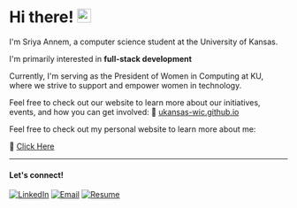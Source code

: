 # Hi there! <img src="https://emojis.slackmojis.com/emojis/images/1536351075/4594/blob-wave.gif" width="25"/>

I'm Sriya Annem, a computer science student at the University of Kansas.

I'm primarily interested in **full-stack development** 

 Currently, I'm serving as the President of Women in Computing at KU, where we strive to support and empower women in technology.
 
 Feel free to check out our website to learn more about our initiatives, events, and how you can get involved:
🔗 [ukansas-wic.github.io](https://ukansas-wic.github.io)

Feel free to check out my personal website to learn more about me:

🔗 [Click Here](https://sannem1.github.io)

---


#### Let's connect!

<a href="https://www.linkedin.com/in/sriya-annem" target="_blank"><img src="https://img.shields.io/badge/LinkedIn-%230077B5.svg?&style=flat-square&logo=linkedin&logoColor=white" alt="LinkedIn"></a>
[![Email](https://img.shields.io/badge/Email-black?style=flat-square&logo=gmail)](mailto:sriyaannem@gmail.com)
[![Resume](https://img.shields.io/badge/Resume-black?style=flat-square)](https://docs.google.com/document/d/1ChOy7NG-2F0BXhCadsKBeDOiMgqvTEuSuoVHzYsokMg/edit?usp=sharing)
</div>
